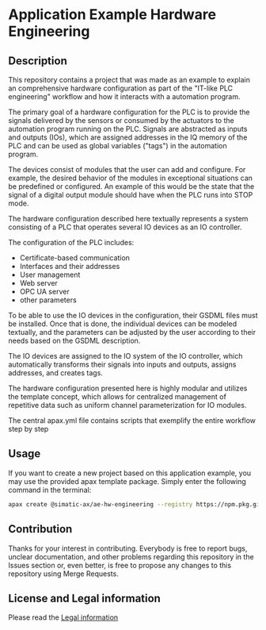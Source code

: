 # Application Example Hardware Engineering

## Description

This repository contains a project that was made as an example to explain an comprehensive hardware configuration as part of the "IT-like PLC engineering" workflow and how it interacts with a automation program.

The primary goal of a hardware configuration for the PLC is to provide the signals delivered by the sensors or consumed by the actuators to the automation program running on the PLC. Signals are abstracted as inputs and outputs (IOs), which are assigned addresses in the IQ memory of the PLC and can be used as global variables ("tags") in the automation program.

The devices consist of modules that the user can add and configure. For example, the desired behavior of the modules in exceptional situations can be predefined or configured. An example of this would be the state that the signal of a digital output module should have when the PLC runs into STOP mode.

The hardware configuration described here textually represents a system consisting of a PLC that operates several IO devices as an IO controller.  

The configuration of the PLC includes:

- Certificate-based communication  
- Interfaces and their addresses  
- User management  
- Web server  
- OPC UA server
- other parameters

To be able to use the IO devices in the configuration, their GSDML files must be installed. Once that is done, the individual devices can be modeled textually, and the parameters can be adjusted by the user according to their needs based on the GSDML description.  

The IO devices are assigned to the IO system of the IO controller, which automatically transforms their signals into inputs and outputs, assigns addresses, and creates tags.

The hardware configuration presented here is highly modular and utilizes the template concept, which allows for centralized management of repetitive data such as uniform channel parameterization for IO modules.

The central apax.yml file contains scripts that exemplify the entire workflow step by step


## Usage

If you want to create a new project based on this application example, you may use the provided apax template package. Simply enter the following command in the terminal:

```bash
apax create @simatic-ax/ae-hw-engineering --registry https://npm.pkg.github.com
```

## Contribution

Thanks for your interest in contributing. Everybody is free to report bugs, unclear documentation, and other problems regarding this repository in the Issues section or, even better, is free to propose any changes to this repository using Merge Requests.

## License and Legal information

Please read the [Legal information](LICENSE.md)
